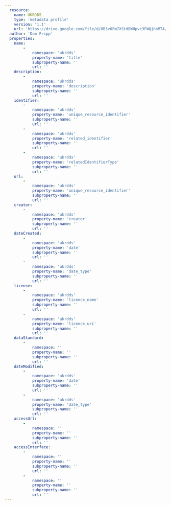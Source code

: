 ```yaml
---
  resource:
    name: UKRDDS
    type: 'metadata profile'
    version: '1.1'
    url: 'https://drive.google.com/file/d/0B3v6Fm7XStdBWUpvc3FWQjhoMTA/view?usp=sharing'
  author: 'Dom Fripp'
  properties:
    name:
        - 
            namespace: 'ukrdds'    
            property-name: 'title'
            subproperty-name: ''
            url: ''                     
    description:
        - 
            namespace: 'ukrdds'    
            property-name: 'description'
            subproperty-name: ''
            url: ''
    identifier:
        - 
            namespace: 'ukrdds'    
            property-name: 'unique_resource_identifier'
            subproperty-name: ''
            url: ''
        - 
            namespace: 'ukrdds'    
            property-name: 'related_identifier'
            subproperty-name: ''
            url: ''
        - 
            namespace: 'ukrdds'    
            property-name: 'relatedIdentifierType'
            subproperty-name: ''
            url: ''    
    url:
        - 
            namespace: 'ukrdds'    
            property-name: 'unique_resource_identifier'
            subproperty-name: ''
            url: ''   
    creator:
        - 
            namespace: 'ukrdds'    
            property-name: 'creator'
            subproperty-name: ''
            url: '' 
    dateCreated:
        - 
            namespace: 'ukrdds'    
            property-name: 'date'
            subproperty-name: ''
            url: ''
        - 
            namespace: 'ukrdds'    
            property-name: 'date_type'
            subproperty-name: ''
            url: ''    
    license:
        - 
            namespace: 'ukrdds'    
            property-name: 'licence_name'
            subproperty-name: ''
            url: ''
        - 
            namespace: 'ukrdds'    
            property-name: 'licence_uri'
            subproperty-name: ''
            url: ''    
    dataStandard:
        - 
            namespace: ''    
            property-name: ''
            subproperty-name: ''
            url: ''  
    dateModified:
        - 
            namespace: 'ukrdds'    
            property-name: 'date'
            subproperty-name: ''
            url: ''
        - 
            namespace: 'ukrdds'    
            property-name: 'date_type'
            subproperty-name: ''
            url: ''  
    accessUrl:
        - 
            namespace: ''    
            property-name: ''
            subproperty-name: ''
            url: ''   
    accessInterface:
        - 
            namespace: ''    
            property-name: ''
            subproperty-name: ''
            url: ''
        - 
            namespace: ''    
            property-name: ''
            subproperty-name: ''
            url: ''    
---
```

